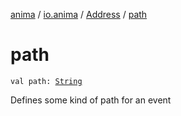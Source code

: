 [anima](../../index.md) / [io.anima](../index.md) / [Address](index.md) / [path](./path.md)

# path

`val path: `[`String`](https://kotlinlang.org/api/latest/jvm/stdlib/kotlin/-string/index.html)

Defines some kind of path for an event

